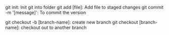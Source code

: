 git init: Init git into folder
git add [file]: Add file to staged changes
git commit -m '[message]': To commit the version

git checkout -b [branch-name]: create new branch
git checkout [branch-name]: checkout out to another branch 